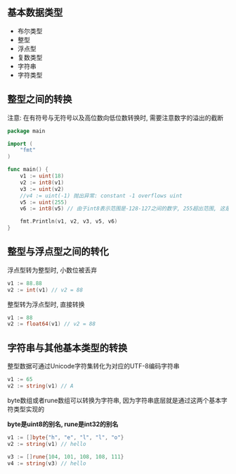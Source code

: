 ## 基本数据类型

- 布尔类型
- 整型
- 浮点型
- 复数类型
- 字符串
- 字符类型

## 整型之间的转换

注意: 在有符号与无符号以及高位数向低位数转换时, 需要注意数字的溢出的截断

```go
package main

import (
	"fmt"
)

func main() {
	v1 := uint(18)
	v2 := int8(v1)
	v3 := uint(v2)
	//v4 := uint(-1) 抛出异常: constant -1 overflows uint
	v5 := uint(255)
	v6 := int8(v5) // 由于int8表示范围是-128-127之间的数字, 255超出范围, 这是会截取后8位, 所以结果为-1

	fmt.Println(v1, v2, v3, v5, v6)
}
```

## 整型与浮点型之间的转化

浮点型转为整型时, 小数位被丢弃
```go
v1 := 88.88
v2 := int(v1) // v2 = 88
```
整型转为浮点型时, 直接转换
```go
v1 := 88
v2 := float64(v1) // v2 = 88
```

## 字符串与其他基本类型的转换

整型数据可通过Unicode字符集转化为对应的UTF-8编码字符串
```go
v1 := 65
v2 := string(v1) // A
```

byte数组或者rune数组可以转换为字符串, 因为字符串底层就是通过这两个基本字符类型实现的

**byte是uint8的别名, rune是int32的别名**
```go
v1 := []byte{"h", "e", "l", "l", "o"}
v2 := string(v1) // hello

v3 := []rune{104, 101, 108, 108, 111}
v4 := string(v3) // hello
```
